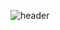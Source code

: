 ![header](https://capsule-render.vercel.app/api?type=wave&section=hedaer&text=Hi!mariheight=300&color=gradient&fontSize=30&render=10)
